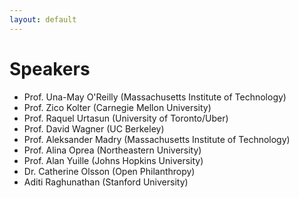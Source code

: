 ```yaml
---
layout: default
---
```


# Speakers


- Prof. Una-May O'Reilly (Massachusetts Institute of Technology) 
- Prof. Zico Kolter (Carnegie Mellon University) 
- Prof. Raquel Urtasun (University of Toronto/Uber)
- Prof. David Wagner (UC Berkeley)
- Prof. Aleksander Madry (Massachusetts Institute of Technology)
- Prof. Alina Oprea (Northeastern University)
- Prof. Alan Yuille (Johns Hopkins University)
- Dr. Catherine Olsson (Open Philanthropy)
- Aditi Raghunathan (Stanford University)
